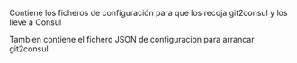 Contiene los ficheros de configuración para que los recoja git2consul y los lleve a Consul

Tambien contiene el fichero JSON de configuracion para arrancar git2consul

